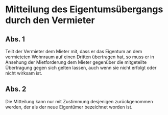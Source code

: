 # Mitteilung des Eigentumsübergangs durch den Vermieter



## Abs. 1

 Teilt der Vermieter dem Mieter mit, dass er das Eigentum an dem vermieteten Wohnraum auf einen Dritten übertragen hat, so muss er in Ansehung der Mietforderung dem Mieter gegenüber die mitgeteilte Übertragung gegen sich gelten lassen, auch wenn sie nicht erfolgt oder nicht wirksam ist.

## Abs. 2

 Die Mitteilung kann nur mit Zustimmung desjenigen zurückgenommen werden, der als der neue Eigentümer bezeichnet worden ist. 

